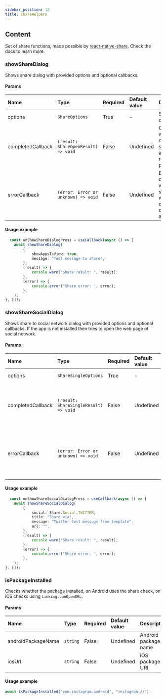 ```yaml
---
sidebar_position: 12
title: shareHelpers
---
```

## Content

Set of share functions, made possible by [react-native-share](https://github.com/react-native-share/react-native-share).
Check the docs to learn more.

### showShareDialog

Shows share dialog with provided options and optional callbacks.

#### Params
| Name            | Type           | Required       | Default value  | Description
|:----------------|:---------------|:---------------|:---------------|:---------------------------    
| options           | `ShareOptions`         | True           | -              | Share options
| completedCallback           | `(result: ShareOpenResult) => void`         | False           | Undefined              | Callback when user completed share action with result parameters
| errorCallback           | `(error: Error or unknown) => void`         | False           | Undefined              | Error callback when something went wrong or user didn't share anything

#### Usage example

```typescript jsx
  const onShowShareDialogPress = useCallback(async () => {
    await showShareDialog(
        {
            showAppsToView: true,
            message: "Test message to share",
        },
        (result) => {
            console.warn("Share result: ", result);
        },
        (error) => {
            console.error("Share error: ", error);
        },
    );
}, []);
```

### showShareSocialDialog

Shows share to social network dialog with provided options and optional callbacks. If the app is not installed then tries to open the web page of social network.

#### Params
| Name            | Type           | Required       | Default value  | Description
|:----------------|:---------------|:---------------|:---------------|:---------------------------    
| options           | `ShareSingleOptions`         | True           | -              | Share options
| completedCallback           | `(result: ShareSingleResult) => void`         | False           | Undefined              | Callback when user completed share action with result parameters
| errorCallback           | `(error: Error or unknown) => void`         | False           | Undefined              | Error callback when something went wrong or user didn't share anything

#### Usage example

```typescript jsx
  const onShowShareSocialDialogPress = useCallback(async () => {
    await showShareSocialDialog(
        {
            social: Share.Social.TWITTER,
            title: "Share via",
            message: "Twitter test message from template",
            url: "",
        },
        (result) => {
            console.warn("Share result: ", result);
        },
        (error) => {
            console.error("Share error: ", error);
        },
    );
}, []);
```

### isPackageInstalled

Checks whether the package installed, on Android uses the share check, on iOS checks using `Linking.canOpenURL`.

#### Params
| Name            | Type           | Required       | Default value  | Description
|:----------------|:---------------|:---------------|:---------------|:---------------------------    
| androidPackageName           | `string`         | False           | Undefined              | Android package name
| iosUrl           | `string`         | False           | Undefined              | iOS package URI

#### Usage example

```typescript jsx
await isPackageInstalled("com.instagram.android", "instagram://");
```

